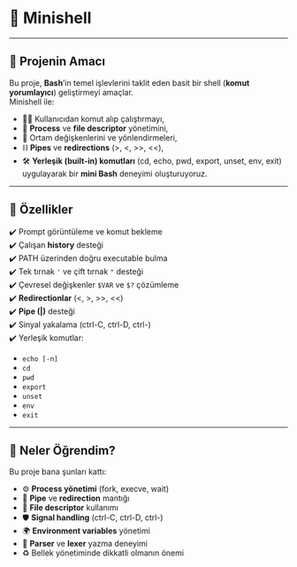 # 🐚 Minishell  
---

## 🎯 Projenin Amacı  
Bu proje, **Bash**’in temel işlevlerini taklit eden basit bir shell (**komut yorumlayıcı**) geliştirmeyi amaçlar.  
Minishell ile:  
- 👩‍💻 Kullanıcıdan komut alıp çalıştırmayı,  
- 🔄 **Process** ve **file descriptor** yönetimini,  
- 📂 Ortam değişkenlerini ve yönlendirmeleri,  
- ⛓️ **Pipes** ve **redirections** (>, <, >>, <<),  
- 🛠️ **Yerleşik (built-in) komutları** (cd, echo, pwd, export, unset, env, exit)  
uygulayarak bir **mini Bash** deneyimi oluşturuyoruz.  

---

## 🧩 Özellikler  
✔️ Prompt görüntüleme ve komut bekleme  
✔️ Çalışan **history** desteği  
✔️ PATH üzerinden doğru executable bulma  
✔️ Tek tırnak `'` ve çift tırnak `"` desteği  
✔️ Çevresel değişkenler `$VAR` ve `$?` çözümleme  
✔️ **Redirectionlar** (<, >, >>, <<)  
✔️ **Pipe (|)** desteği  
✔️ Sinyal yakalama (ctrl-C, ctrl-D, ctrl-\)  
✔️ Yerleşik komutlar:  
   - `echo [-n]`  
   - `cd`  
   - `pwd`  
   - `export`  
   - `unset`  
   - `env`  
   - `exit`  

---

## 🧠 Neler Öğrendim?  
Bu proje bana şunları kattı:  

- ⚙️ **Process yönetimi** (fork, execve, wait)  
- 🔄 **Pipe** ve **redirection** mantığı  
- 🔑 **File descriptor** kullanımı  
- 🛡️ **Signal handling** (ctrl-C, ctrl-D, ctrl-\)  
- 🌍 **Environment variables** yönetimi  
- 📝 **Parser** ve **lexer** yazma deneyimi  
- ♻️ Bellek yönetiminde dikkatli olmanın önemi  
